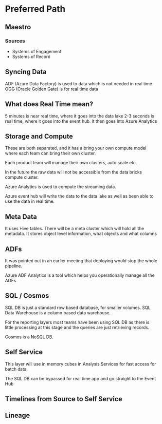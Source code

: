 # Preferred Path

## Maestro

### Sources

* Systems of Engagement
* Systems of Record

## Syncing Data

ADF (Azure Data Factory) is used to data which is not needed in real time
OGG (Oracle Golden Gate) is for real time data

## What does Real Time mean?

5 minutes is near real time, where it goes into the data lake
2-3 seconds is real time, where it goes into the event hub. It then goes into Azure Analytics

## Storage and Compute

These are both separated, and it has a bring your own compute model where each team can bring their own cluster.

Each product team will manage their own clusters, auto scale etc.

In the future the raw data will not be accessible from the data bricks compute cluster.

Azure Analytics is used to compute the streaming data.

Azure event hub will write the data to the data lake as well as been able to use the data in real time.

## Meta Data

It uses Hive tables. There will be a meta cluster which will hold all the metadata. It stores object level information, what objects and what columns

## ADFs

It was pointed out in an earlier meeting that deploying would stop the whole pipeline.

Azure ADF Analytics is a tool which helps you operationally manage all the ADFs

## SQL / Cosmos

SQL DB is just a standard row based database, for smaller volumes.
SQL Data Warehouse is a column based data warehouse.

For the reporting layers most teams have been using SQL DB as there is little processing at this stage and the queries are just retrieving records.

Cosmos is a NoSQL DB.

## Self Service

This layer will use in memory cubes in Analysis Services for fast access for batch data.

The SQL DB can be bypassed for real time app and go straight to the Event Hub

## Timelines from Source to Self Service


## Lineage

